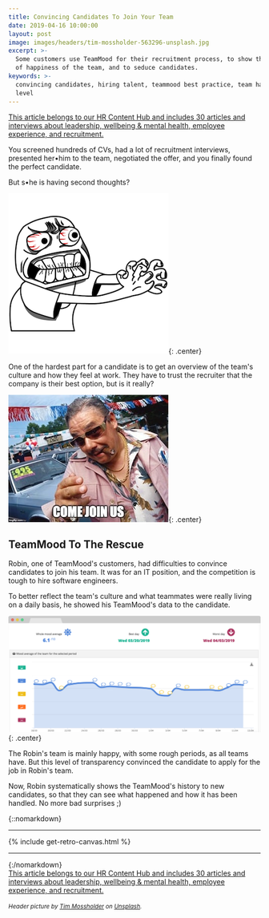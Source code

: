 ```yaml
---
title: Convincing Candidates To Join Your Team
date: 2019-04-16 10:00:00
layout: post
image: images/headers/tim-mossholder-563296-unsplash.jpg
excerpt: >-
  Some customers use TeamMood for their recruitment process, to show the level
  of happiness of the team, and to seduce candidates.
keywords: >-
  convincing candidates, hiring talent, teammood best practice, team happiness
  level
---
```


<section class="hub-content-link">
  <a href="https://www.teammood.com/en/hub/hr-hub/">This article belongs to our <span>HR Content Hub</span> and includes 30 articles and interviews about leadership, wellbeing & mental health, employee experience, and recruitment.</a>
</section>

You screened hundreds of CVs, had a lot of recruitment interviews, presented her•him to the team, negotiated the offer, and you finally found the perfect candidate.

But s•he is having second thoughts?

![A recruiter after learning that the candidate has second thoughts](/uploads/angry-meme-transparent-png.png "A recruiter after learning that the candidate has second thoughts"){: .center}

One of the hardest part for a candidate is to get an overview of the team's culture and how they feel at work. They have to trust the recruiter that the company is their best option, but is it really?

![A trusty recruiter](/uploads/joinus.jpg "A trusty recruiter"){: .center}

## TeamMood To The Rescue

Robin, one of TeamMood's customers, had difficulties to convince candidates to join his team. It was for an IT position, and the competition is tough to hire software engineers.

To better reflect the team's culture and what teammates were really living on a daily basis, he showed his TeamMood's data to the candidate.

![TeamMood analytics](/uploads/teammood-analytics-1.png "TeamMood analytics"){: .center}

The Robin's team is mainly happy, with some rough periods, as all teams have. But this level of transparency convinced the candidate to apply for the job in Robin's team.

Now, Robin systematically shows the TeamMood's history to new candidates, so that they can see what happened and how it has been handled. No more bad surprises ;)

{::nomarkdown}
<hr/>
  {% include get-retro-canvas.html %}
<hr/>
{:/nomarkdown}


<section class="hub-content-link hub-content-link-end">
  <a href="https://www.teammood.com/en/hub/hr-hub/">This article belongs to our <span>HR Content Hub</span> and includes 30 articles and interviews about leadership, wellbeing & mental health, employee experience, and recruitment.</a>
</section>

<small><em>Header picture by [Tim Mossholder](https://unsplash.com/photos/GOMhuCj-O9w?utm_source=unsplash&amp;utm_medium=referral&amp;utm_content=creditCopyText) on [Unsplash](https://unsplash.com/search/photos/hiring?utm_source=unsplash&amp;utm_medium=referral&amp;utm_content=creditCopyText).</em></small>
